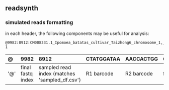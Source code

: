 ## readsynth

### simulated reads formatting

in each header, the following components may be useful for analysis:

```
@9982:8912:CM008331.1_Ipomoea_batatas_cultivar_Taizhong6_chromosome_1,_whole_genome_shotgun_sequence:CTATGGATAA 1
```

|@|9982|8912|CTATGGATAA|AACCACTGG|CM008331.1_Ipomoea_batatas_...|1|
|:-|:--|:---|:---------|:---------|:-----------------------------|:-|
|'@'|final fastq index|sampled read index (matches 'sampled_df.csv')|R1 barcode|R2 barcode|fasta entry name|r1/r2 read|

